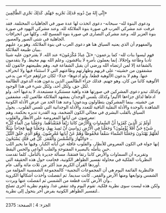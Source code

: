 ------------------------------------------------------------------------

إِنِّي إِلهٌ مِنْ دُونِهِ فَذلِكَ نَجْزِيهِ جَهَنَّمَ. كَذلِكَ نَجْزِي الظَّالِمِينَ»  
..  
ودعوى البنوة لله- سبحانه- دعوى اتخذت لها عدة صور في الجاهليات المختلفة.
فقد عرفت عند مشركي العرب في صورة بنوة الملائكة لله. وعند مشركي اليهود في
صورة بنوة العزير لله. وعند مشركي النصارى في صورة بنوة المسيح لله.. وكلها
من انحرافات الجاهلية في شتى الصور والعصور.  
والمفهوم أن الذي يعنيه السياق هنا هو دعوى العرب في بنوة الملائكة. وهو
يرد عليهم ببيان طبيعة الملائكة.  
فهم ليسوا بنات لله- كما يزعمون- «بَلْ عِبادٌ مُكْرَمُونَ» عند الله. لا يقترحون
عليه شيئا تأدبا وطاعة وإجلالا. إنما يعملون بأمره لا يناقشون. وعلم الله
بهم محيط. ولا يتقدمون بالشفاعة إلا لمن ارتضاه الله ورضي أن يقبل الشفاعة
فيه. وهم بطبيعتهم خائفون لله مشفقون من خشيته- على قربهم وطهارتهم وطاعتهم
التي لا استثناء فيها ولا انحراف عنها. وهم لا يدعون الألوهية قطعا. ولو
ادعوها- جدلا- لكان جزاؤهم جزاء من يدعي الألوهية كائنا من كان، وهو جهنم.
فذلك جزاء الظالمين الذين يدعون هذه الدعوى الظالمة لكل حق، ولكل أحد، ولكل
شيء في هذا الوجود.  
وكذلك تبدو دعوى المشركين في صورتها هذه واهية مستنكرة مستبعدة، لا يدعيها
أحد. ولو ادعاها لذاق جزاءها الأليم! وكذلك يلمس الوجدان بمشهد الملائكة
طائعين لله، مشفقين من خشيته. بينما المشركون يتطاولون ويدعون! وعند هذا
الحد من عرض الأدلة الكونية الشاهدة بالوحدة والأدلة النقلية النافية
للتعدد والأدلة الوجدانية التي تلمس القلوب.. يجول السياق بالقلب البشري في
مجالي الكون الضخمة، ويد القدرة تدبره بحكمة، وهم معرضون عن آياتها
المعروضة على الأنظار والقلوب:  
«أَوَلَمْ يَرَ الَّذِينَ كَفَرُوا أَنَّ السَّماواتِ وَالْأَرْضَ كانَتا رَتْقاً فَفَتَقْناهُما. وَجَعَلْنا مِنَ
الْماءِ كُلَّ شَيْءٍ حَيٍّ أَفَلا يُؤْمِنُونَ؟ وَجَعَلْنا فِي الْأَرْضِ رَواسِيَ أَنْ تَمِيدَ بِهِمْ، وَجَعَلْنا
فِيها فِجاجاً سُبُلًا لَعَلَّهُمْ يَهْتَدُونَ وَجَعَلْنَا السَّماءَ سَقْفاً مَحْفُوظاً وَهُمْ عَنْ آياتِها
مُعْرِضُونَ. وَهُوَ الَّذِي خَلَقَ اللَّيْلَ وَالنَّهارَ وَالشَّمْسَ وَالْقَمَرَ. كُلٌّ فِي فَلَكٍ يَسْبَحُونَ» ..  
إنها جولة في الكون المعروض للأنظار، والقلوب غافلة عن آياته الكبار، وفيها
ما يحير اللب حين يتأمله بالبصيرة المفتوحة والقلب الواعي والحس اليقظ.  
وتقريره أن السماوات والأرض كانتا رتقا ففتقتا، مسألة جديرة بالتأمل، كلما
تقدمت النظريات الفلكية في محاولة تفسير الظواهر الكونية، فحامت حول هذه
الحقيقة التي أوردها القرآن الكريم منذ أكثر من ثلاث مائة وألف عام.  
فالنظرية القائمة اليوم هي أن المجموعات النجمية- كالمجموعة الشمسية
المؤلفة من الشمس وتوابعها ومنها الأرض والقمر.. كانت سديما. ثم انفصلت
وأخذت أشكالها الكروية وأن الأرض كانت قطعة من الشمس ثم انفصلت عنها
وبردت..  
ولكن هذه ليست سوى نظرية فلكية. تقوم اليوم وقد تنقض غدا. وتقوم نظرية أخرى
تصلح لتفسير الظواهر الكونية بفرض آخر يتحول إلى نظرية..

------------------------------------------------------------------------

الجزء: 4 ¦ الصفحة: 2375
